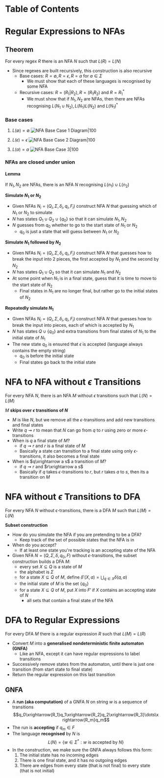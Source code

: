 # Table of Contents

# Regular Expressions to NFAs
## Theorem
For every regex $R$ there is an NFA $N$ such that $L(R)=L(N)$
- Since regexes are built recursively, this construction is also recursive
	- Base cases: $R=\emptyset, R=\epsilon, R=a$ for $a\in\Sigma$
		- We must show that each of these languages is recognised by some NFA
	- Recursive cases: $R=(R_1|R_2), R=(R_1R_2)$ and $R=R_1^*$
		- We must show that if $N_1, N_2$ are NFAs, then there are NFAs recognising $L(N_1\cup N_2), L(N_1)L(N_2)$ and $L(N_1)^*$
### Base cases
1. $L(\emptyset)=\emptyset$
	![NFA Base Case 1 Diagram|100](NFA_base_case_1.png) 
2. $L(\epsilon)={\epsilon}$
![NFA Base Case 2 Diagram|100](NFA_base_case_2.png)


3. $L(a) ={a}$
 ![NFA Base Case 3|100](NFA_base_case_3.png)
### NFAs are closed under union
#### Lemma
If $N_1, N_2$ are NFAs, there is an NFA $N$ recognising $L(n_1)\cup L(n_2)$

**Simulate $N_1$ or $N_2$**
- Given NFAs $N_i=(Q_i,\Sigma,\delta_i,q_i,F_i)$ construct NFA $N$ that guessing which of $N_1$ or $N_2$ to simulate
- $N$ has states $Q_1\cup Q_2\cup \lbrace q_0\rbrace$ so that it can simulate $N_1, N_2$
- $N$ guesses from $q_0$ whether to go to the start state of $N_1$ or $N_2$
	- $q_0$ is just a state that will guess between $N_1$ or $N_2$

**Simulate $N_1$ followed by $N_2$**
- Given NFAs $N_i=(Q_i,\Sigma,\delta_i,q_i,F_i)$ construct NFA $N$ that guesses how to break the input into 2 pieces, the first accepted by $N_1$ and the second by $N_2$
- $N$ has states $Q_1\cup Q_2$ so that it can simulate $N_1$ and $N_2$
- At some point when $N_1$ is in a final state, guess that it is time to move to the start state of $N_2$
	- Final states in $N_1$ are no longer final, but rather go to the initial states of $N_2$

**Repeatedly simulate $N_1$**
- Given NFAs $N_i=(Q_i,\Sigma,\delta_i,q_i,F_i)$ construct NFA $N$ that guesses how to break the input into pieces, each of which is accepted by $N_1$
- $N$ has states $Q\cup\lbrace q_0 \rbrace$ and extra transitions from final states of $N_1$ to the initial state of $N_1$
- The new state $q_0$ is ensured that $\epsilon$ is accepted (language always contains the empty string)
	- $q_0$ is before the initial state
	- Final states go back to the initial state
# NFA to NFA without $\epsilon$ Transitions
For every NFA $N$, there is an NFA $M$ without $\epsilon$ transitions such that $L(N)=L(M)$

$M$ **skips over $\epsilon$ transitions of $N$**
- $M$ is like $N$, but we remove all the $\epsilon$-transitions and add new transitions and final states
- Write $q\rightsquigarrow r$  to mean that $N$ can go from $q$ to $r$ using zero or more $\epsilon$-transitions
- When is $q$ a final state of $M$?
	- if $q\rightsquigarrow r$ and $r$ is a final state of $M$
	- Basically a state can transition to a final state using only $\epsilon$-transitions, it also becomes a final state
- When is $q\xrightarrow a s$ a transition of $M$?
	- if $q\rightsquigarrow r$ and $r\xrightarrow a s$
	- Basically if $q$ takes $\epsilon$-transitions to $r$, but $r$ takes $a$ to $s$, then its a transition on $M$
# NFA without $\epsilon$ Transitions to DFA
For every NFA $N$ without $\epsilon$-transitions, there is a DFA $M$ such that $L(M)=L(N)$

**Subset construction**
- How do you simulate the NFA if you are pretending to be a DFA?
	- Keep track of the set of possible states that the NFA is in
- When do you accept?
	- If at least one state you're tracking is an accepting state of the NFA
- Given NFA $N=(Q,\Sigma,\delta,q_0,F)$ without $\epsilon$-transitions, the subset construction builds a DFA $M$:
	- every set $X\subseteq Q$ is a state of $M$
	- the alphabet is $\Sigma$
	- for a state $X\subseteq Q$ of $M$, define $\delta'(X,a)=\bigcup_{q\in X}\delta(q,a)$ 
	- the initial state of $M$ is the set $\lbrace q_0\rbrace$
	- for a state $X\subseteq Q$ of $M$, put $X$ into $F'$ if $X$ contains an accepting state of $N$
		- all sets that contain a final state of the NFA

# DFA to Regular Expressions
For every DFA $M$ there is a regular expression $R$ such that $L(M)=L(R)$

- Convert $M$ into a **generalised nondeterministic finite automaton (GNFA)**
	- Like an NFA, except it can have regular expressions to label transitions
- Successively remove states from the automaton, until there is just one transition (from start state to final state)
- Return the regular expression on this last transition
## GNFA
- A **run (aka computation)** of a GNFA $N$ on string $w$ is a sequence of transitions
$$q_0\xrightarrow{R_1}q_1\xrightarrow{R_2}q_2\xrightarrow{R_3}\dots\xrightarrow{R_m}q_m$$
- The run is **accepting** if $q_m\in F$
- The language **recognised** by $N$ is
$$L(N)=\lbrace w\in\Sigma^*:w\text{ is accepted by }N\rbrace$$
- In the construction, we make sure the GNFA always follows this form:
	1. The initial state has no incoming edges
	2. There is one final state, and it has no outgoing edges
	3. There are edges from every state (that is not final) to every state (that is not initial)